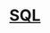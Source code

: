 # [SQL](https://github.com/HarshaMalireddy/Data-Science-Portfolio/blob/main/Case%20Studies/SQL/SQLTasks%20Tier%201.sql)
